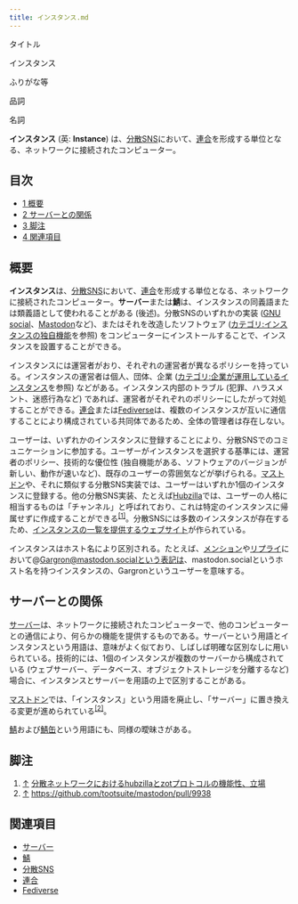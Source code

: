 ```yaml
---
title: インスタンス.md
---
```

<div>

タイトル

</div>

インスタンス

ふりがな等

品詞

名詞

  
**インスタンス** (英: **Instance**) は、[分散SNS](/%E5%88%86%E6%95%A3SNS "分散SNS")において、[連合](/%E9%80%A3%E5%90%88 "連合")を形成する単位となる、ネットワークに接続されたコンピューター。

<div>

<div lang="ja" dir="ltr">

## 目次

</div>

-   [1 概要](#.E6.A6.82.E8.A6.81)
-   [2 サーバーとの関係](#.E3.82.B5.E3.83.BC.E3.83.90.E3.83.BC.E3.81.A8.E3.81.AE.E9.96.A2.E4.BF.82)
-   [3 脚注](#.E8.84.9A.E6.B3.A8)
-   [4 関連項目](#.E9.96.A2.E9.80.A3.E9.A0.85.E7.9B.AE)

</div>

## 概要

**インスタンス**は、[分散SNS](/%E5%88%86%E6%95%A3SNS "分散SNS")において、[連合](/%E9%80%A3%E5%90%88 "連合")を形成する単位となる、ネットワークに接続されたコンピューター。**サーバー**または**鯖**は、インスタンスの同義語または類義語として使われることがある (後述)。分散SNSのいずれかの実装 ([GNU social](/GNU_social "GNU social")、[Mastodon](/Mastodon "Mastodon")など)、またはそれを改造したソフトウェア ([カテゴリ:インスタンスの独自機能](/%E3%82%AB%E3%83%86%E3%82%B4%E3%83%AA:%E3%82%A4%E3%83%B3%E3%82%B9%E3%82%BF%E3%83%B3%E3%82%B9%E3%81%AE%E7%8B%AC%E8%87%AA%E6%A9%9F%E8%83%BD "カテゴリ:インスタンスの独自機能")を参照) をコンピューターにインストールすることで、インスタンスを設置することができる。

インスタンスには運営者がおり、それぞれの運営者が異なるポリシーを持っている。インスタンスの運営者は個人、団体、企業 ([カテゴリ:企業が運用しているインスタンス](/%E3%82%AB%E3%83%86%E3%82%B4%E3%83%AA:%E4%BC%81%E6%A5%AD%E3%81%8C%E9%81%8B%E7%94%A8%E3%81%97%E3%81%A6%E3%81%84%E3%82%8B%E3%82%A4%E3%83%B3%E3%82%B9%E3%82%BF%E3%83%B3%E3%82%B9 "カテゴリ:企業が運用しているインスタンス")を参照) などがある。インスタンス内部のトラブル (犯罪、ハラスメント、迷惑行為など) であれば、運営者がそれぞれのポリシーにしたがって対処することができる。[連合](/%E9%80%A3%E5%90%88 "連合")または[Fediverse](/Fediverse "Fediverse")は、複数のインスタンスが互いに通信することにより構成されている共同体であるため、全体の管理者は存在しない。

ユーザーは、いずれかのインスタンスに登録することにより、分散SNSでのコミュニケーションに参加する。ユーザーがインスタンスを選択する基準には、運営者のポリシー、技術的な優位性 (独自機能がある、ソフトウェアのバージョンが新しい、動作が速いなど)、既存のユーザーの雰囲気などが挙げられる。[マストドン](/Mastodon "Mastodon")や、それに類似する分散SNS実装では、ユーザーはいずれか1個のインスタンスに登録する。他の分散SNS実装、たとえば[Hubzilla](/Hubzilla "Hubzilla (存在しないページ)")では、ユーザーの人格に相当するものは「チャンネル」と呼ばれており、これは特定のインスタンスに帰属せずに作成することができる<sup>[\[1\]](#cite_note-1)</sup>。分散SNSには多数のインスタンスが存在するため、[インスタンスの一覧を提供するウェブサイト](/%E3%82%A4%E3%83%B3%E3%82%B9%E3%82%BF%E3%83%B3%E3%82%B9%E3%81%AE%E4%B8%80%E8%A6%A7%E3%82%92%E6%8F%90%E4%BE%9B%E3%81%99%E3%82%8B%E3%82%A6%E3%82%A7%E3%83%96%E3%82%B5%E3%82%A4%E3%83%88 "インスタンスの一覧を提供するウェブサイト")が作られている。

インスタンスはホスト名により区別される。たとえば、[メンション](/%E3%83%A1%E3%83%B3%E3%82%B7%E3%83%A7%E3%83%B3 "メンション")や[リプライ](/%E3%83%AA%E3%83%97%E3%83%A9%E3%82%A4 "リプライ")において@Gargron@mastodon.socialという表記は、mastodon.socialというホスト名を持つインスタンスの、Gargronというユーザーを意味する。

## サーバーとの関係

[サーバー](/%E3%82%B5%E3%83%BC%E3%83%90%E3%83%BC "サーバー")は、ネットワークに接続されたコンピューターで、他のコンピューターとの通信により、何らかの機能を提供するものである。サーバーという用語とインスタンスという用語は、意味がよく似ており、しばしば明確な区別なしに用いられている。技術的には、1個のインスタンスが複数のサーバーから構成されている (ウェブサーバー、データベース、オブジェクトストレージを分離するなど) 場合に、インスタンスとサーバーを用語の上で区別することがある。

[マストドン](/Mastodon "Mastodon")では、「インスタンス」という用語を廃止し、「サーバー」に置き換える変更が進められている<sup>[\[2\]](#cite_note-2)</sup>。

[鯖](/%E9%AF%96 "鯖")および[鯖缶](/%E9%AF%96%E7%BC%B6 "鯖缶")という用語にも、同様の曖昧さがある。

## 脚注

<div>

1.  [↑](#cite_ref-1) <a href="https://plus.haruk.in/articles/harukin/f048260c264980d9" rel="nofollow">分散ネットワークにおけるhubzillaとzotプロトコルの機能性、立場</a>
2.  [↑](#cite_ref-2) <a href="https://github.com/tootsuite/mastodon/pull/9938" rel="nofollow">https://github.com/tootsuite/mastodon/pull/9938</a>

</div>

## 関連項目

-   [サーバー](/%E3%82%B5%E3%83%BC%E3%83%90%E3%83%BC "サーバー")
-   [鯖](/%E9%AF%96 "鯖")
-   [分散SNS](/%E5%88%86%E6%95%A3SNS "分散SNS")
-   [連合](/%E9%80%A3%E5%90%88 "連合")
-   [Fediverse](/Fediverse "Fediverse")
